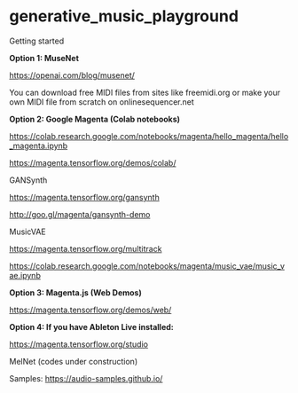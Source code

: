 # generative_music_playground
Getting started

<b>Option 1: MuseNet</b>

https://openai.com/blog/musenet/

You can download free MIDI files from sites like freemidi.org
or make your own MIDI file from scratch on onlinesequencer.net

<b>Option 2: Google Magenta (Colab notebooks)</b>

https://colab.research.google.com/notebooks/magenta/hello_magenta/hello_magenta.ipynb

https://magenta.tensorflow.org/demos/colab/

GANSynth

https://magenta.tensorflow.org/gansynth

http://goo.gl/magenta/gansynth-demo

MusicVAE

https://magenta.tensorflow.org/multitrack

https://colab.research.google.com/notebooks/magenta/music_vae/music_vae.ipynb


<b>Option 3: Magenta.js (Web Demos)</b>

https://magenta.tensorflow.org/demos/web/


<b>Option 4: If you have Ableton Live installed:</b>

https://magenta.tensorflow.org/studio

MelNet (codes under construction)

Samples: https://audio-samples.github.io/

